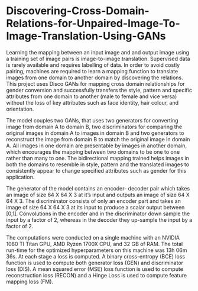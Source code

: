 # Discovering-Cross-Domain-Relations-for-Unpaired-Image-To-Image-Translation-Using-GANs

Learning the mapping between an input image and and output image using a training set of image pairs is image-to-image translation. Supervised data is rarely available 
and requires labelling of data. In order to avoid costly pairing, machines are required to learn a mapping function to translate images from one domain to another domain by discovering the relations. This project uses Disco GANs for mapping cross domain relationships for gender conversion and successfully transfers the style, pattern and specific attributes from one domain to another (male to female and vice versa) without the loss of key attributes such as face identity, hair colour, and orientation.

The model couples two GANs, that uses two generators for converting image from domain A to domain B, two discriminators for comparing the original images in domain A to images in domain B and two generators to reconstruct the image from domain B to match the original image in domain A. All images in one domain are presentable by images in another domain, which encourages the mapping between two domains to be one to one rather than many to one. The bidirectional mapping trained helps images in both the domains to resemble in style, pattern and the translated images to consistently appear to change specified attributes such as gender for this application.

The generator of the model contains an encoder- decoder pair which takes an image of size 64 X 64 X 3 at it’s input and outputs an image of size 64 X 64 X 3. The discriminator consists of only an encoder part and takes an image of size 64 X 64 X 3 at its input to produce a scalar output between [0,1]. Convolutions in the encoder and in the discriminator down sample the input by a factor of 2, whereas in the decoder they up-sample the input by a factor of 2.

The computations were conducted on a single machine with an NVIDIA 1080 TI Titan GPU, AMD Ryzen 1700X CPU, and 32 GB of RAM. The total run-time for the optimized hyperparameters on this machine was 13h 06m 36s. At each stage a loss is computed. A binary cross-entropy (BCE) loss function is used to compute both generator loss (GEN) and discriminator loss (DIS). A mean squared error (MSE) loss function is used to compute reconstruction loss (RECON) and a Hinge Loss is used to compute feature mapping loss (FM).
